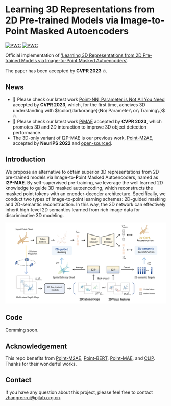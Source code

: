 # Learning 3D Representations from 2D Pre-trained Models via Image-to-Point Masked Autoencoders

[![PWC](https://img.shields.io/endpoint.svg?url=https://paperswithcode.com/badge/learning-3d-representations-from-2d-pre/3d-point-cloud-classification-on-scanobjectnn)](https://paperswithcode.com/sota/3d-point-cloud-classification-on-scanobjectnn?p=learning-3d-representations-from-2d-pre)
[![PWC](https://img.shields.io/endpoint.svg?url=https://paperswithcode.com/badge/learning-3d-representations-from-2d-pre/3d-point-cloud-linear-classification-on)](https://paperswithcode.com/sota/3d-point-cloud-linear-classification-on?p=learning-3d-representations-from-2d-pre)

Official implementation of ['Learning 3D Representations from 2D Pre-trained Models via Image-to-Point Masked Autoencoders'](https://arxiv.org/pdf/2212.06785.pdf).

The paper has been accepted by **CVPR 2023** 🔥.

## News
* 📣 Please check our latest work [Point-NN, Parameter is Not All You Need](https://github.com/ZrrSkywalker/Point-NN) accepted by **CVPR 2023**, which, for the first time, acheives 3D understanding with $\color{darkorange}{No\ Parameter\ or\ Training\.}$ 💥
* 📣 Please check our latest work [PiMAE](https://github.com/BLVLab/PiMAE) accepted by **CVPR 2023**, which promotes 3D and 2D interaction to improve 3D object detection performance.
* The 3D-only variant of I2P-MAE is our previous work, [Point-M2AE](https://arxiv.org/pdf/2205.14401.pdf), accepted by **NeurIPS 2022** and [open-sourced](https://github.com/ZrrSkywalker/Point-M2AE).

## Introduction
We propose an alternative to obtain superior 3D representations from 2D pre-trained models via **I**mage-to-**P**oint Masked Autoencoders, named as **I2P-MAE**. By self-supervised pre-training, we leverage the well learned 2D knowledge to guide 3D masked autoencoding, which reconstructs the masked point tokens with an encoder-decoder architecture. Specifically, we conduct two types of image-to-point learning schemes: 2D-guided masking and 2D-semantic reconstruction. In this way, the 3D network can effectively inherit high-level 2D semantics learned from rich image data for discriminative 3D modeling.

<div align="center">
  <img src="pipeline.png"/>
</div>

## Code
Comming soon.

## Acknowledgement
This repo benefits from [Point-M2AE](https://github.com/ZrrSkywalker/Point-M2AE), [Point-BERT](https://github.com/lulutang0608/Point-BERT), [Point-MAE](https://github.com/Pang-Yatian/Point-MAE), and [CLIP](https://github.com/openai/CLIP). Thanks for their wonderful works.

## Contact
If you have any question about this project, please feel free to contact zhangrenrui@pjlab.org.cn.
